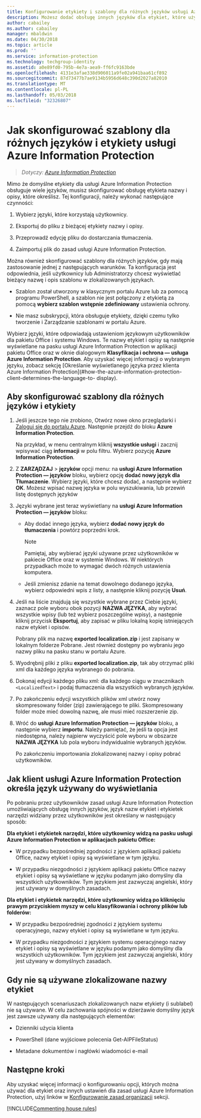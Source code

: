 ```yaml
---
title: Konfigurowanie etykiety i szablony dla różnych języków usługi Azure Information Protection
description: Możesz dodać obsługę innych języków dla etykiet, które użytkownicy widzą na pasku Information Protection, a także wszystkie szablony, które użytkownicy widzą, podając językach w ramach zasad usługi Azure Information Protection i importowanie tłumaczenia.
author: cabailey
ms.author: cabailey
manager: mbaldwin
ms.date: 04/30/2018
ms.topic: article
ms.prod: ''
ms.service: information-protection
ms.technology: techgroup-identity
ms.assetid: a0e89fd0-795b-4e7a-aea9-ff6fc9163bde
ms.openlocfilehash: 4131e3afae338d906011a9fe02a941baa61cf892
ms.sourcegitcommit: 87d73477b7ae9134b5956d648c390d2027a82010
ms.translationtype: MT
ms.contentlocale: pl-PL
ms.lasthandoff: 05/03/2018
ms.locfileid: "32326807"
---
```

# <a name="how-to-configure-labels-and-templates-for-different-languages-in-azure-information-protection"></a>Jak skonfigurować szablony dla różnych języków i etykiety usługi Azure Information Protection

>*Dotyczy: [Azure Information Protection](https://azure.microsoft.com/pricing/details/information-protection)*

Mimo że domyślne etykiety dla usługi Azure Information Protection obsługuje wiele języków, musisz skonfigurować obsługę etykieta nazwy i opisy, które określisz. Tej konfiguracji, należy wykonać następujące czynności:

1. Wybierz języki, które korzystają użytkownicy. 

2. Eksportuj do pliku z bieżącej etykiety nazwy i opisy.

3. Przeprowadź edycję pliku do dostarczania tłumaczenia.

4. Zaimportuj plik do zasad usługi Azure Information Protection.

Można również skonfigurować szablony dla różnych języków, gdy mają zastosowanie jednej z następujących warunków. Ta konfiguracja jest odpowiednia, jeśli użytkownicy lub Administratorzy chcesz wyświetlać bieżący nazwę i opis szablonu w zlokalizowanych językach.

- Szablon został utworzony w klasycznym portalu Azure lub za pomocą programu PowerShell, a szablon nie jest połączony z etykietą za pomocą **wybierz szablon wstępnie zdefiniowany** ustawienia ochrony.

- Nie masz subskrypcji, która obsługuje etykiety, dzięki czemu tylko tworzenie i Zarządzanie szablonami w portalu Azure.

Wybierz języki, które odpowiadają ustawieniom językowym użytkowników dla pakietu Office i systemu Windows. Te nazwy etykiet i opisy są następnie wyświetlane na pasku usługi Azure Information Protection w aplikacji pakietu Office oraz w oknie dialogowym **Klasyfikacja i ochrona — usługa Azure Information Protection**. Aby uzyskać więcej informacji o wybranym języku, zobacz sekcję [Określanie wyświetlanego języka przez klienta Azure Information Protection](#how-the-azure-information-protection-client-determines-the-language-to- display). 

## <a name="to-configure-labels-and-templates-for-different-languages"></a>Aby skonfigurować szablony dla różnych języków i etykiety

1. Jeśli jeszcze tego nie zrobiono, Otwórz nowe okno przeglądarki i [Zaloguj się do portalu Azure](configure-policy.md#signing-in-to-the-azure-portal). Następnie przejdź do bloku **Azure Information Protection**.
    
    Na przykład, w menu centralnym kliknij **wszystkie usługi** i zacznij wpisywać ciąg **informacji** w polu filtru. Wybierz pozycję **Azure Information Protection**.

2. Z **ZARZĄDZAJ** > **języków** opcji menu: na **usługi Azure Information Protection — języków** bloku, wybierz opcję **dodać nowy język dla Tłumaczenie**. Wybierz języki, które chcesz dodać, a następnie wybierz **OK**. Możesz wpisać nazwę języka w polu wyszukiwania, lub przewiń listę dostępnych języków

3. Języki wybrane jest teraz wyświetlany na **usługi Azure Information Protection — języków** bloku:
    
    - Aby dodać innego języka, wybierz **dodać nowy język do tłumaczenia** i powtórz poprzedni krok. 
        
        > [!NOTE]
        > Pamiętaj, aby wybierać języki używane przez użytkowników w pakiecie Office oraz w systemie Windows. W niektórych przypadkach może to wymagać dwóch różnych ustawienia komputera.
        
    - Jeśli zmienisz zdanie na temat dowolnego dodanego języka, wybierz odpowiedni wpis z listy, a następnie kliknij pozycję **Usuń**.

4. Jeśli na liście znajdują się wszystkie wybrane przez Ciebie języki, zaznacz pole wyboru obok pozycji **NAZWA JĘZYKA**, aby wybrać wszystkie wpisy (lub też wybierz poszczególne wpisy), a następnie kliknij przycisk **Eksportuj**, aby zapisać w pliku lokalną kopię istniejących nazw etykiet i opisów. 
    
    Pobrany plik ma nazwę **exported localization.zip** i jest zapisany w lokalnym folderze Pobrane. Jest również dostępny po wybraniu jego nazwy pliku na pasku stanu w portalu Azure.

5. Wyodrębnij pliki z pliku **exported localization.zip**, tak aby otrzymać pliki xml dla każdego języka wybranego do pobrania. 

6. Dokonaj edycji każdego pliku xml: dla każdego ciągu w znacznikach `<LocalizedText>` i podaj tłumaczenia dla wszystkich wybranych języków. 

7. Po zakończeniu edycji wszystkich plików xml utwórz nowy skompresowany folder (zip) zawierającego te pliki. Skompresowany folder może mieć dowolną nazwę, ale musi mieć rozszerzenie zip.

8. Wróć do **usługi Azure Information Protection — języków** bloku, a następnie wybierz **importu**. Należy pamiętać, że jeśli ta opcja jest niedostępna, należy najpierw wyczyścić pole wyboru w obszarze **NAZWA JĘZYKA** lub pola wyboru indywidualnie wybranych języków.
    
    Po zakończeniu importowania zlokalizowanej nazwy i opisy pobrać użytkowników.

## <a name="how-the-azure-information-protection-client-determines-the-language-to-display"></a>Jak klient usługi Azure Information Protection określa język używany do wyświetlania

Po pobraniu przez użytkowników zasad usługi Azure Information Protection umożliwiających obsługę innych języków, język nazw etykiet i etykietek narzędzi widziany przez użytkowników jest określany w następujący sposób:

**Dla etykiet i etykietek narzędzi, które użytkownicy widzą na pasku usługi Azure Information Protection w aplikacjach pakietu Office:**

- W przypadku bezpośredniej zgodności z językiem aplikacji pakietu Office, nazwy etykiet i opisy są wyświetlane w tym języku.

- W przypadku niezgodności z językiem aplikacji pakietu Office nazwy etykiet i opisy są wyświetlane w języku podanym jako domyślny dla wszystkich użytkowników. Tym językiem jest zazwyczaj angielski, który jest używany w domyślnych zasadach.

**Dla etykiet i etykietek narzędzi, które użytkownicy widzą po kliknięciu prawym przyciskiem myszy w celu klasyfikowania i ochrony plików lub folderów:**

- W przypadku bezpośredniej zgodności z językiem systemu operacyjnego, nazwy etykiet i opisy są wyświetlane w tym języku.

- W przypadku niezgodności z językiem systemu operacyjnego nazwy etykiet i opisy są wyświetlane w języku podanym jako domyślny dla wszystkich użytkowników. Tym językiem jest zazwyczaj angielski, który jest używany w domyślnych zasadach.

## <a name="when-localized-label-names-are-not-used"></a>Gdy nie są używane zlokalizowane nazwy etykiet

W następujących scenariuszach zlokalizowanych nazw etykiety (i sublabel) nie są używane. W celu zachowania spójności w dzierżawie domyślny język jest zawsze używany dla następujących elementów:

- Dzienniki użycia klienta

- PowerShell (dane wyjściowe polecenia Get-AIPFileStatus)

- Metadane dokumentów i nagłówki wiadomości e-mail


## <a name="next-steps"></a>Następne kroki

Aby uzyskać więcej informacji o konfigurowaniu opcji, których można używać dla etykiet oraz innych ustawień dla zasad usługi Azure Information Protection, użyj linków w [Konfigurowanie zasad organizacji](configure-policy.md#configuring-your-organizations-policy) sekcji.

[!INCLUDE[Commenting house rules](../includes/houserules.md)]


